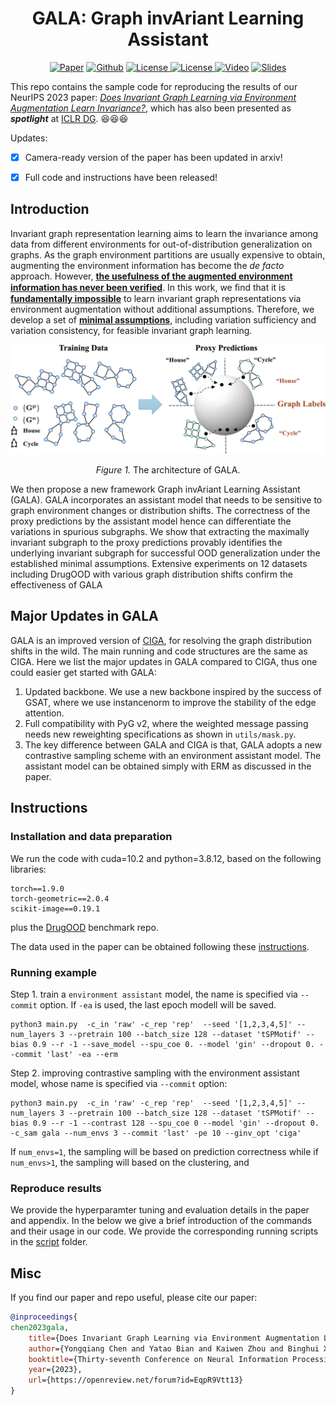 
<h1 align="center">GALA: Graph invAriant Learning Assistant</h1>
<p align="center">
    <a href="https://arxiv.org/abs/2310.19035"><img src="https://img.shields.io/badge/arXiv-2310.19035-b31b1b.svg" alt="Paper"></a>
    <a href="https://github.com/LFhase/GALA"><img src="https://img.shields.io/badge/-Github-grey?logo=github" alt="Github"></a>
    <!-- <a href="https://colab.research.google.com/drive/1t0_4BxEJ0XncyYvn_VyEQhxwNMvtSUNx?usp=sharing"><img src="https://colab.research.google.com/assets/colab-badge.svg" alt="Colab"></a> -->
    <a href="https://openreview.net/forum?id=EqpR9Vtt13"> <img alt="License" src="https://img.shields.io/static/v1?label=Pub&message=NeurIPS%2723&color=blue"> </a>
    <a href="https://github.com/LFhase/GALA/blob/main/LICENSE"> <img alt="License" src="https://img.shields.io/github/license/LFhase/GALA?color=blue"> </a>
    <a href="https://nips.cc/virtual/2023/poster/72288"> <img src="https://img.shields.io/badge/Video-grey?logo=Kuaishou&logoColor=white" alt="Video"></a>
    <a href="https://lfhase.win/files/slides/GALA.pdf"> <img src="https://img.shields.io/badge/Slides-grey?&logo=MicrosoftPowerPoint&logoColor=white" alt="Slides"></a>
   <!--  <a href="https://icml.cc/media/PosterPDFs/ICML%202022/a8acc28734d4fe90ea24353d901ae678.png"> <img src="https://img.shields.io/badge/Poster-grey?logo=airplayvideo&logoColor=white" alt="Poster"></a> -->
</p>


This repo contains the sample code for reproducing the results of our NeurIPS 2023 paper: *[Does Invariant Graph Learning via Environment Augmentation Learn Invariance?](https://openreview.net/forum?id=EqpR9Vtt13)*, which has also been presented as ***spotlight*** at [ICLR DG](https://domaingen.github.io/). 😆😆😆

Updates:
- [x] Camera-ready version of the paper has been updated in arxiv!
- [x] Full code and instructions have been released!


## Introduction

Invariant graph representation learning aims to learn the invariance among data from different environments for out-of-distribution generalization on graphs. As the graph environment partitions are usually expensive to obtain, augmenting the environment information has become the *de facto* approach. However, **<ins>the usefulness of the augmented environment information has never been verified</ins>**. In this work, we ﬁnd that it is **<ins>fundamentally impossible</ins>** to learn invariant graph representations via environment augmentation without additional assumptions. Therefore, we develop a set of **<ins>minimal assumptions</ins>**, including variation sufficiency and variation consistency, for feasible invariant graph learning.


<p align="center"><img src="./data/arch.png"></p>
<p align="center"><em>Figure 1.</em> The architecture of GALA.</p>

We then propose a new framework Graph invAriant Learning Assistant (GALA). GALA incorporates an assistant model that needs to be sensitive to graph environment changes or distribution shifts. The correctness of the proxy predictions by the assistant model hence can differentiate the variations in spurious subgraphs. We show that extracting the maximally invariant subgraph to the proxy predictions provably identifies the underlying invariant subgraph for successful OOD generalization under the established minimal assumptions. Extensive experiments on 12 datasets including DrugOOD with various graph distribution shifts confirm the effectiveness of GALA

## Major Updates in GALA

GALA is an improved version of [CIGA](https://github.com/LFhase/GALA), for resolving the graph distribution shifts in the wild. The main running and code structures are the same as CIGA. Here we list the major updates in GALA compared to CIGA, thus one could easier get started with GALA:

1. Updated backbone. We use a new backbone inspired by the success of GSAT, where we use instancenorm to improve the stability of the edge attention.
2. Full compatibility with PyG v2, where the weighted message passing needs new reweighting specifications as shown in `utils/mask.py`.
3. The key difference between GALA and CIGA is that, GALA adopts a new contrastive sampling scheme with an environment assistant model. The assistant model can be obtained simply with ERM as discussed in the paper.

## Instructions

### Installation and data preparation
We run the code with cuda=10.2 and python=3.8.12, based on the following libraries:

```
torch==1.9.0
torch-geometric==2.0.4
scikit-image==0.19.1 
```

plus the [DrugOOD](https://github.com/tencent-ailab/DrugOOD) benchmark repo.

The data used in the paper can be obtained following these [instructions](./dataset_gen/README.md).

### Running example
Step 1. train a `environment assistant` model, the name is specified via `--commit` option. If `-ea` is used, the last epoch modell will be saved.
```
python3 main.py  -c_in 'raw' -c_rep 'rep'  --seed '[1,2,3,4,5]' --num_layers 3 --pretrain 100 --batch_size 128 --dataset 'tSPMotif' --bias 0.9 --r -1 --save_model --spu_coe 0. --model 'gin' --dropout 0. --commit 'last' -ea --erm 
```

Step 2. improving contrastive sampling with the environment assistant model, whose name is specified via `--commit` option:
```
python3 main.py  -c_in 'raw' -c_rep 'rep'  --seed '[1,2,3,4,5]' --num_layers 3 --pretrain 100 --batch_size 128 --dataset 'tSPMotif' --bias 0.9 --r -1 --contrast 128 --spu_coe 0 --model 'gin' --dropout 0. -c_sam gala --num_envs 3 --commit 'last' -pe 10 --ginv_opt 'ciga'
```
If `num_envs=1`, the sampling will be based on prediction correctness while if `num_envs>1`, the sampling will based on the clustering, and

### Reproduce results
We provide the hyperparamter tuning and evaluation details in the paper and appendix.
In the below we give a brief introduction of the commands and their usage in our code. 
We provide the corresponding running scripts in the [script](./scripts/) folder.



## Misc
If you find our paper and repo useful, please cite our paper:

```bibtex
@inproceedings{
chen2023gala,
    title={Does Invariant Graph Learning via Environment Augmentation Learn Invariance?},
    author={Yongqiang Chen and Yatao Bian and Kaiwen Zhou and Binghui Xie and Bo Han and James Cheng},
    booktitle={Thirty-seventh Conference on Neural Information Processing Systems},
    year={2023},
    url={https://openreview.net/forum?id=EqpR9Vtt13}
}
```
